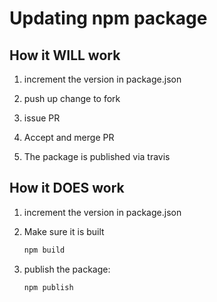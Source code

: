 # Updating npm package

## How it WILL work

1. increment the version in package.json

2. push up change to fork

3. issue PR

4. Accept and merge PR

5. The package is published via travis

## How it DOES work

1. increment the version in package.json

2. Make sure it is built

    ```bash
    npm build
    ```

3. publish the package:

    ```bash
    npm publish
    ```